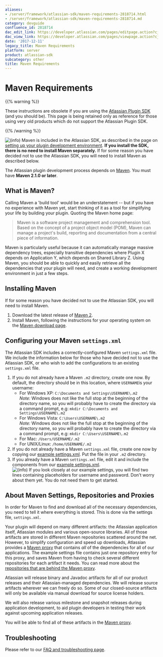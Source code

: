 ```yaml
---
aliases:
- /server/framework/atlassian-sdk/maven-requirements-2818714.html
- /server/framework/atlassian-sdk/maven-requirements-2818714.md
category: devguide
confluence_id: 2818714
dac_edit_link: https://developer.atlassian.com/pages/editpage.action?cjm=wozere&pageId=2818714
dac_view_link: https://developer.atlassian.com/pages/viewpage.action?cjm=wozere&pageId=2818714
date: '2017-12-11'
legacy_title: Maven Requirements
platform: server
product: atlassian-sdk
subcategory: other
title: Maven Requirements
---
```

# Maven Requirements

{{% warning %}}

These instructions are obsolete if you are using the <a href="/pages/createpage.action?spaceKey=DOCS&amp;title=Developing+your+Plugin+using+the+Atlassian+Plugin+SDK&amp;linkCreation=true&amp;fromPageId=2818714" class="createlink">Atlassian Plugin SDK</a> (and you should be). This page is being retained only as reference for those using very old products which do not support the Atlassian Plugin SDK.

{{% /warning %}}

![(info)](/server/framework/atlassian-sdk/images/icons/emoticons/information.png) Maven is included in the Atlassian SDK, as described in the page on <a href="/pages/createpage.action?spaceKey=DOCS&amp;title=Setting+up+your+Plugin+Development+Environment&amp;linkCreation=true&amp;fromPageId=2818714" class="createlink">setting up your plugin development environment</a>. **If you install the SDK, there is no need to install Maven separately.** If for some reason you have decided not to use the Atlassian SDK, you will need to install Maven as described below.

The Atlassian plugin development process depends on <a href="http://maven.apache.org/" class="external-link">Maven</a>. You must have **Maven 2.1.0 or later**.

## What is Maven?

Calling Maven a 'build tool' would be an understatement -- but if you have no experience with Maven yet, start thinking of it as a tool for simplifying your life by building your plugin. Quoting the Maven home page:

> Maven is a software project management and comprehension tool. Based on the concept of a project object model (POM), Maven can manage a project's build, reporting and documentation from a central piece of information.

Maven is particularly useful because it can automatically manage massive dependency trees, especially transitive dependencies where Plugin X depends on Application Y, which depends on Shared Library Z. Using Maven, you should be able to quickly and easily retrieve all the dependencies that your plugin will need, and create a working development environment in just a few steps.

## Installing Maven

If for some reason you have decided not to use the Atlassian SDK, you will need to install Maven.

1.  Download the latest release of <a href="http://maven.apache.org/download.html" class="external-link">Maven 2</a>.
2.  Install Maven, following the instructions for your operating system on the <a href="http://maven.apache.org/download.html" class="external-link">Maven download page</a>.

## Configuring your Maven `settings.xml`

The Atlassian SDK includes a correctly-configured Maven `settings.xml` file. We include the information below for those who have decided not to use the Atlassian SDK, or who wish to add the configurations to an existing `settings.xml` file.

1.  If you do not already have a Maven `.m2` directory, create one now. By default, the directory should be in this location, where `USERNAME`is your username:
    -   For Windows XP: `C:\Documents and Settings\USERNAME\.m2`  
        *Note:* Windows does not like the full stop at the beginning of the directory name, so you will probably have to create the directory via a command prompt, e.g: `mkdir C:\Documents and Settings\USERNAME\.m2`
    -   For Windows Vista: `C:\Users\USERNAME\.m2`  
        *Note:* Windows does not like the full stop at the beginning of the directory name, so you will probably have to create the directory via a command prompt, e.g: `mkdir C:\Users\USERNAME\.m2`
    -   For Mac: `/Users/USERNAME/.m2`
    -   For UNIX/Linux: `/home/USERNAME/.m2`
2.  If you do not already have a Maven `settings.xml` file, create one now by copying our [example settings.xml](/server/framework/atlassian-sdk/example-settings-xml). Put the file in your `.m2` directory.
3.  If you already have a Maven `settings.xml` file, edit it and include the components from our [example settings.xml](/server/framework/atlassian-sdk/example-settings-xml).  
    ![(info)](/server/framework/atlassian-sdk/images/icons/emoticons/information.png) If you look closely at our example settings, you will find two lines containing placeholders for username and password. Don't worry about them yet. You do not need them to get started.

## About Maven Settings, Repositories and Proxies

In order for Maven to find and download all of the necessary dependencies, you need to tell it where everything is stored. This is done via the settings file, `settings.xml`.

Your plugin will depend on many different artifacts: the Atlassian application itself, Atlassian modules and various open-source libraries. All of those artifacts are stored in different Maven repositories scattered around the net. However, to simplify configuration and speed up downloads, Atlassian provides a <a href="http://maven.atlassian.com" class="external-link">Maven proxy</a> that contains *all* of the dependencies for all of our applications. The example settings file contains just one repository entry for this proxy, and saves Maven from having to check several different repositories for each artifact it needs. You can read more about the [repositories that are behind the Maven proxy](/server/framework/atlassian-sdk/atlassian-maven-repositories-2818705.html).

Atlassian will release binary and Javadoc artifacts for all of our product releases and their Atlassian-managed dependencies. We will release source artifacts wherever we can freely do so. Some of our closed-source artifacts will only be available via manual download for source license holders.

We will also release various milestone and snapshot releases during application development, to aid plugin developers in testing their work against upcoming application releases.

You will be able to find all of these artifacts in the <a href="http://maven.atlassian.com" class="external-link">Maven proxy</a>.

## Troubleshooting

Please refer to our [FAQ and troubleshooting page](/server/framework/atlassian-sdk/atlassian-plugin-sdk-faq).





































































































































